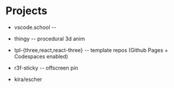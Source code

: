 # Projects

- vscode.school -- 

- thingy -- procedural 3d anim
- tpl-{three,react,react-three} -- template repos (Github Pages + Codespaces enabled)
- r3f-sticky -- offscreen pin
- kira/escher
